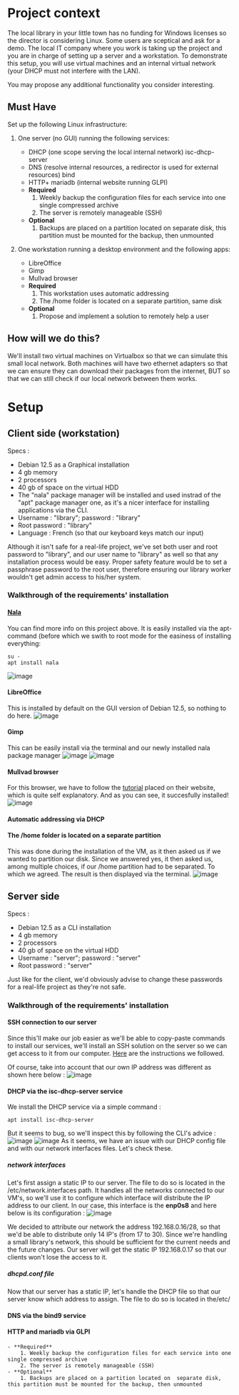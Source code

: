 # Project context 
The local library in your little town has no funding for Windows licenses so the director is considering Linux. Some users are sceptical and ask for a demo. The local IT company where you work is taking up the project and you are in charge of setting up a server and a workstation.
To demonstrate this setup, you will use virtual machines and an internal virtual network (your DHCP must not interfere with the LAN).

You may propose any additional functionality you consider interesting.

## Must Have

Set up the following Linux infrastructure:

1. One server (no GUI) running the following services:
    - DHCP (one scope serving the local internal network)  isc-dhcp-server
    - DNS (resolve internal resources, a redirector is used for external resources) bind
    - HTTP+ mariadb (internal website running GLPI)
    - **Required**
        1. Weekly backup the configuration files for each service into one single compressed archive
        2. The server is remotely manageable (SSH)
    - **Optional**
        1. Backups are placed on a partition located on  separate disk, this partition must be mounted for the backup, then unmounted

2. One workstation running a desktop environment and the following apps:
    - LibreOffice
    - Gimp
    - Mullvad browser
    - **Required** 
        1. This workstation uses automatic addressing
        2. The /home folder is located on a separate partition, same disk 
    - **Optional**
        1. Propose and implement a solution to remotely help a user

## How will we do this?

We'll install two virtual machines on Virtualbox so that we can simulate this small local network. Both machines will have two ethernet adapters so that we can ensure they can download their packages from the internet, BUT so that we can still check if our local network between them works.

# Setup
## Client side (workstation)

Specs : 
- Debian 12.5 as a Graphical installation
- 4 gb memory
- 2 processors
- 40 gb of space on the virtual HDD
- The "nala" package manager will be installed and used instrad of the "apt" package manager one, as it's a nicer interface for installing applications via the CLI.
- Username : "library"; password : "library"
- Root password : "library"
- Language : French (so that our keyboard keys match our input)

Although it isn't safe for a real-life project, we've set both user and root password to "library", and our user name to "library" as well so that any installation process would be easy. Proper safety feature would be to set a passphrase password to the root user, therefore ensuring our library worker wouldn't get admin access to his/her system.

### Walkthrough of the requirements' installation
#### [Nala](https://gitlab.com/volian/nala)
You can find more info on this project above.
It is easily installed via the apt-command (before which we swith to root mode for the easiness of installing everything:
```
su -
apt install nala
```
![image](https://github.com/The-Bear50/Personal_Projects/assets/85135970/d358d36a-3831-4d8c-a9fa-9baa09d85d09)
#### LibreOffice
This is installed by default on the GUI version of Debian 12.5, so nothing to do here.
![image](https://github.com/The-Bear50/Personal_Projects/assets/85135970/7dabad6f-58e6-427e-8300-8b2f4923d17c)
#### Gimp
This can be easily install via the terminal and our newly installed nala package manager
![image](https://github.com/The-Bear50/Personal_Projects/assets/85135970/e9433d3a-09d3-42e5-bae3-2bc1ddbf3a7a)
![image](https://github.com/The-Bear50/Personal_Projects/assets/85135970/643df95e-87c8-47b1-b898-fda8b9668a83)
#### Mullvad browser
For this browser, we have to follow the [tutorial](https://mullvad.net/fr/help/install-mullvad-browser) placed on their website, which is quite self explanatory.
And as you can see, it succesfully installed!
![image](https://github.com/The-Bear50/Personal_Projects/assets/85135970/ea74fa9e-ac16-448c-b1c9-b300db930aa5)
#### Automatic addressing via DHCP

#### The /home folder is located on a separate partition 
This was done during the installation of the VM, as it then asked us if we wanted to partition our disk. Since we answered yes, it then asked us, among multiple choices, if our /home partition had to be separated. To which we agreed.
The result is then displayed via the terminal.
![image](https://github.com/The-Bear50/Personal_Projects/assets/85135970/a3a0bbd8-46f2-48a3-81d1-8625c1dcf5de)








## Server side

Specs : 
- Debian 12.5 as a CLI installation
- 4 gb memory
- 2 processors
- 40 gb of space on the virtual HDD
- Username : "server"; password : "server"
- Root password : "server"

Just like for the client, we'd obviously advise to change these passwords for a real-life project as they're not safe.

### Walkthrough of the requirements' installation
#### SSH connection to our server
Since this'll make our job easier as we'll be able to copy-paste commands to install our services, we'll install an SSH solution on the server so we can get access to it from our computer.
[Here](https://phoenixnap.com/kb/how-to-enable-ssh-on-debian) are the instructions we followed.

Of course, take into account that our own IP address was different as shown here below :
![image](https://github.com/The-Bear50/Personal_Projects/assets/85135970/49fc82a2-7e48-4cca-ad8f-7c999de746f0)

#### DHCP via the isc-dhcp-server service
We install the DHCP service via a simple command :
```
apt install isc-dhcp-server
```
But it seems to bug, so we'll inspect this by following the CLI's advice :
![image](https://github.com/The-Bear50/Personal_Projects/assets/85135970/934cd774-78f1-4b1b-811a-4cbb2ca1ca5d)
![image](https://github.com/The-Bear50/Personal_Projects/assets/85135970/fd8b9808-9702-44b7-bcfa-56e8d02d3a2f)
As it seems, we have an issue with our DHCP config file and with our network interfaces files. Let's check these.
##### network interfaces
Let's first assign a static IP to our server.
The file to do so is located in the /etc/network.interfaces path. It handles all the networks connected to our VM's, so we'll use it to configure which interface will distribute the IP address to our client.
In our case, this interface is the **enp0s8** and here below is its configuration :
![image](https://github.com/The-Bear50/Personal_Projects/assets/85135970/5d2cf87c-0969-4486-b254-65cc8c156a0f)

We decided to attribute our network the address 192.168.0.16/28, so that we'd be able to distribute only 14 IP's (from 17 to 30). Since we're handling a small library's network, this should be sufficient for the current needs and the future changes.
Our server will get the static IP 192.168.0.17 so that our clients won't lose the access to it.
##### dhcpd.conf file
Now that our server has a static IP, let's handle the DHCP file so that our server know which address to assign.
The file to do so is located in the/etc/



#### DNS via the bind9 service
#### HTTP and mariadb via GLPI
    - **Required**
        1. Weekly backup the configuration files for each service into one single compressed archive
        2. The server is remotely manageable (SSH)
    - **Optional**
        1. Backups are placed on a partition located on  separate disk, this partition must be mounted for the backup, then unmounted
